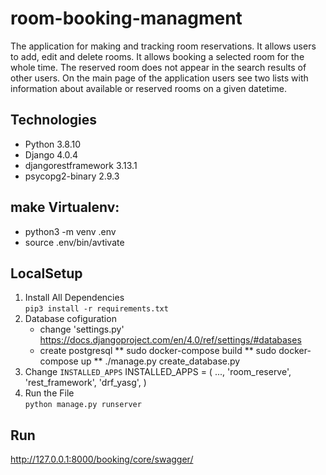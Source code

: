 # room-booking-managment
The application for making and tracking room reservations. It allows users to add, edit and delete rooms. It allows booking a selected room for the whole time. The reserved room does not appear in the search results of other users. On the main page of the application users see two lists with information about available or reserved rooms on a given datetime.

## Technologies
* Python 3.8.10
* Django 4.0.4
* djangorestframework 3.13.1
* psycopg2-binary 2.9.3

## make Virtualenv:
* python3 -m venv .env 
* source .env/bin/avtivate

## LocalSetup
1) Install All Dependencies  
`pip3 install -r requirements.txt`
2) Database cofiguration 
    * change 'settings.py' 
      https://docs.djangoproject.com/en/4.0/ref/settings/#databases
    * create postgresql
      ** sudo docker-compose build
      ** sudo docker-compose up
      ** ./manage.py create_database.py
3) Change ``INSTALLED_APPS`` 
    INSTALLED_APPS = (
        ...,
        'room_reserve',
        'rest_framework',
        'drf_yasg',
    )
4) Run the File  
`python manage.py runserver`

## Run
http://127.0.0.1:8000/booking/core/swagger/

